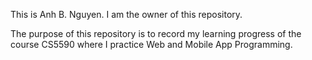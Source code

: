 This is Anh B. Nguyen. I am the owner of this repository.

The purpose of this repository is to record my learning progress of the course CS5590 where I practice Web and Mobile App Programming.
